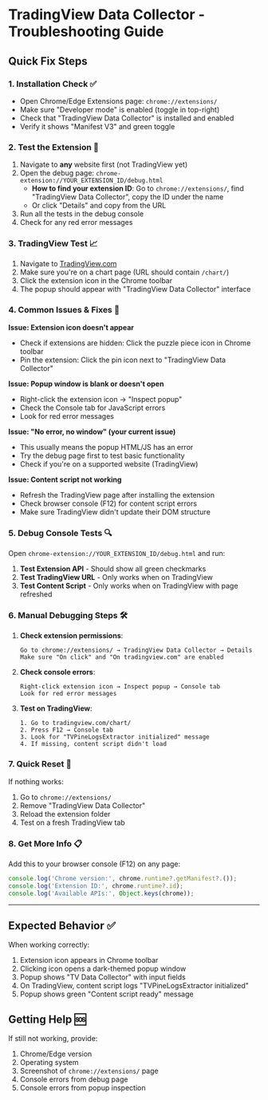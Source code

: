 # TradingView Data Collector - Troubleshooting Guide

## Quick Fix Steps

### 1. Installation Check ✅
- Open Chrome/Edge Extensions page: `chrome://extensions/`
- Make sure "Developer mode" is enabled (toggle in top-right)
- Check that "TradingView Data Collector" is installed and enabled
- Verify it shows "Manifest V3" and green toggle

### 2. Test the Extension 🧪
1. Navigate to **any** website first (not TradingView yet)
2. Open the debug page: `chrome-extension://YOUR_EXTENSION_ID/debug.html`
   - **How to find your extension ID**: Go to `chrome://extensions/`, find "TradingView Data Collector", copy the ID under the name
   - Or click "Details" and copy from the URL
3. Run all the tests in the debug console
4. Check for any red error messages

### 3. TradingView Test 📈
1. Navigate to [TradingView.com](https://www.tradingview.com/chart/)
2. Make sure you're on a chart page (URL should contain `/chart/`)
3. Click the extension icon in the Chrome toolbar
4. The popup should appear with "TradingView Data Collector" interface

### 4. Common Issues & Fixes 🔧

**Issue: Extension icon doesn't appear**
- Check if extensions are hidden: Click the puzzle piece icon in Chrome toolbar
- Pin the extension: Click the pin icon next to "TradingView Data Collector"

**Issue: Popup window is blank or doesn't open**
- Right-click the extension icon → "Inspect popup"
- Check the Console tab for JavaScript errors
- Look for red error messages

**Issue: "No error, no window" (your current issue)**
- This usually means the popup HTML/JS has an error
- Try the debug page first to test basic functionality
- Check if you're on a supported website (TradingView)

**Issue: Content script not working**
- Refresh the TradingView page after installing the extension
- Check browser console (F12) for content script errors
- Make sure TradingView didn't update their DOM structure

### 5. Debug Console Tests 🔍

Open `chrome-extension://YOUR_EXTENSION_ID/debug.html` and run:

1. **Test Extension API** - Should show all green checkmarks
2. **Test TradingView URL** - Only works when on TradingView
3. **Test Content Script** - Only works when on TradingView with page refreshed

### 6. Manual Debugging Steps 🛠️

1. **Check extension permissions**:
   ```
   Go to chrome://extensions/ → TradingView Data Collector → Details
   Make sure "On click" and "On tradingview.com" are enabled
   ```

2. **Check console errors**:
   ```
   Right-click extension icon → Inspect popup → Console tab
   Look for red error messages
   ```

3. **Test on TradingView**:
   ```
   1. Go to tradingview.com/chart/
   2. Press F12 → Console tab
   3. Look for "TVPineLogsExtractor initialized" message
   4. If missing, content script didn't load
   ```

### 7. Quick Reset 🔄

If nothing works:
1. Go to `chrome://extensions/`
2. Remove "TradingView Data Collector"
3. Reload the extension folder
4. Test on a fresh TradingView tab

### 8. Get More Info 📋

Add this to your browser console (F12) on any page:
```javascript
console.log('Chrome version:', chrome.runtime?.getManifest?.());
console.log('Extension ID:', chrome.runtime?.id);
console.log('Available APIs:', Object.keys(chrome));
```

---

## Expected Behavior ✅

When working correctly:
1. Extension icon appears in Chrome toolbar
2. Clicking icon opens a dark-themed popup window
3. Popup shows "TV Data Collector" with input fields
4. On TradingView, content script logs "TVPineLogsExtractor initialized"
5. Popup shows green "Content script ready" message

## Getting Help 🆘

If still not working, provide:
1. Chrome/Edge version
2. Operating system
3. Screenshot of `chrome://extensions/` page
4. Console errors from debug page
5. Console errors from popup inspection